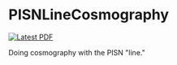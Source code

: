 # PISNLineCosmography

[![Latest PDF](https://img.shields.io/badge/PDF-latest-orange.svg?style=flat)](https://github.com/farr/PISNLineCosmography/blob/master-pdf/paper/pisn-line.pdf)

Doing cosmography with the PISN "line."

